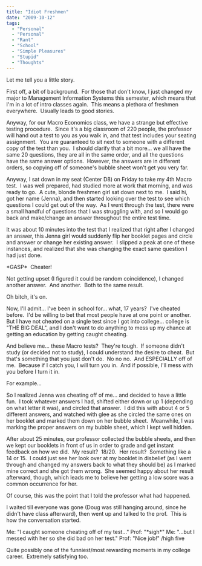 ```yaml
---
title: "Idiot Freshmen"
date: "2009-10-12"
tags:
  - "Personal"
  - "Personal"
  - "Rant"
  - "School"
  - "Simple Pleasures"
  - "Stupid"
  - "Thoughts"
---
```


Let me tell you a little story.

First off, a bit of background.  For those that don't know, I just changed my major to Management Information Systems this semester, which means that I'm in a lot of intro classes again.  This means a plethora of freshmen everywhere.  Usually leads to good stories.

Anyway, for our Macro Economics class, we have a strange but effective testing procedure.  Since it's a big classroom of 220 people, the professor will hand out a test to you as you walk in, and that test includes your seating assignment.  You are guaranteed to sit next to someone with a different copy of the test than you.  I should clarify that a bit more... we all have the same 20 questions, they are all in the same order, and all the questions have the same answer options.  However, the answers are in different orders, so copying off of someone's bubble sheet won't get you very far.

Anyway, I sat down in my seat (Center D8) on Friday to take my 4th Macro test.  I was well prepared, had studied more at work that morning, and was ready to go.  A cute, blonde freshmen girl sat down next to me.  I said hi, got her name (Jenna), and then started looking over the test to see which questions I could get out of the way.  As I went through the test, there were a small handful of questions that I was struggling with, and so I would go back and make/change an answer throughout the entire test time.

It was about 10 minutes into the test that I realized that right after I changed an answer, this Jenna girl would suddenly flip her booklet pages and circle and answer or change her existing answer.  I slipped a peak at one of these instances, and realized that she was changing the exact same question I had just done.

\*GASP\*  Cheater!

Not getting upset (I figured it could be random coincidence), I changed another answer.  And another.  Both to the same result.

Oh bitch, it's on.

Now, I'll admit... I've been in school for... what, 17 years?  I've cheated before.  I'd be willing to bet that most people have at one point or another.  But I have not cheated on a single test since I got into college... college is "THE BIG DEAL", and I don't want to do anything to mess up my chance at getting an education by getting caught cheating.

And believe me... these Macro tests?  They're tough.  If someone didn't study (or decided not to study), I could understand the desire to cheat.  But that's something that you just don't do.  No no no.  And ESPECIALLY off of me.  Because if I catch you, I will turn you in.  And if possible, I'll mess with you before I turn it in.

For example...

So I realized Jenna was cheating off of me... and decided to have a little fun.  I took whatever answers I had, shifted either down or up 1 (depending on what letter it was), and circled that answer.  I did this with about 4 or 5 different answers, and watched with glee as she circled the same ones on her booklet and marked them down on her bubble sheet.  Meanwhile, I was marking the proper answers on my bubble sheet, which I kept well hidden.

After about 25 minutes, our professor collected the bubble sheets, and then we kept our booklets in front of us in order to grade and get instant feedback on how we did.  My result?  18/20.  Her result?  Something like a 14 or 15.  I could just see her look over at my booklet in disbelief (as I went through and changed my answers back to what they should be) as I marked mine correct and she got them wrong.  She seemed happy about her result afterward, though, which leads me to believe her getting a low score was a common occurrence for her.

Of course, this was the point that I told the professor what had happened.

I waited till everyone was gone (Doug was still hanging around, since he didn't have class afterward), then went up and talked to the prof.  This is how the conversation started.

Me: "I caught someone cheating off of my test..." Prof: "\*sigh\*" Me: "...but I messed with her so she did bad on her test." Prof: "Nice job!" /high five

Quite possibly one of the funniest/most rewarding moments in my college career.  Extremely satisfying too.
